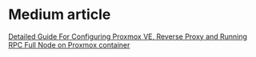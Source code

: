 

# Medium article

[Detailed Guide For Configuring Proxmox VE, Reverse Proxy and Running RPC Full Node on Proxmox container](https://medium.com/@spidey169/detailed-guide-for-configuring-proxmox-and-running-rpc-full-node-on-proxmox-container-installing-7bc22d30be5f)

